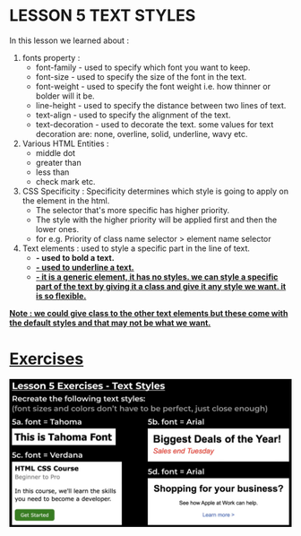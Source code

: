 # LESSON 5 TEXT STYLES

In this lesson we learned about :

1. fonts property :
   - font-family - used to specify which font you want to keep.
   - font-size - used to specify the size of the font in the text.
   - font-weight - used to specify the font weight i.e. how thinner or bolder will it be.
   - line-height - used to specify the distance between two lines of text.
   - text-align - used to specify the alignment of the text.
   - text-decoration - used to decorate the text. some values for text decoration are: none, overline, solid, underline, wavy etc.
2. Various HTML Entities :
   - middle dot
   - greater than
   - less than
   - check mark etc.
3. CSS Specificity : Specificity determines which style is going to apply on the element in the html.
   - The selector that's more specific has higher priority.
   - The style with the higher priority will be applied first and then the lower ones.
   - for e.g. Priority of class name selector > element name selector
4. Text elements : used to style a specific part in the line of text.
   - <strong> - used to bold a text.
   - <u> - used to underline a text.
   - <span> - it is a generic element, it has no styles. we can style a specific part of the text by giving it a class and give it any style we want. it is so flexible.

Note : we could give class to the other text elements but these come with the default styles and that may not be what we want.

# Exercises

<img src ="Exercise.png" alt = "Exercises image"/>
